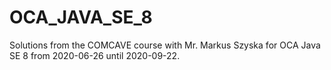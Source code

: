 # OCA_JAVA_SE_8

Solutions from the COMCAVE course with Mr. Markus Szyska for OCA Java SE 8 from 2020-06-26 until 2020-09-22.

